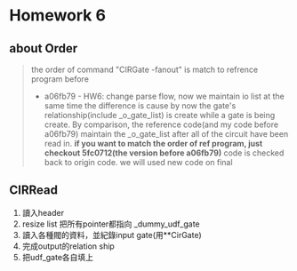 # Homework 6

## about Order
> the order of command "CIRGate -fanout" is match to refrence program before
> * a06fb79 - HW6: change parse flow, now we maintain io list at the same time <WildfootW>
> the difference is cause by now the gate's relationship(include _o_gate_list) is create while a gate is being create.
> By comparison, the reference code(and my code before a06fb79) maintain the _o_gate_list after all of the circuit have been read in.
> **if you want to match the order of ref program, just checkout 5fc0712(the version before a06fb79)**
code is checked back to origin code. we will used new code on final

## CIRRead
1. 讀入header
2. resize list 把所有pointer都指向 _dummy_udf_gate
3. 讀入各種閥的資料，並紀錄input gate(用**CirGate)
4. 完成output的relation ship
5. 把udf_gate各自填上


